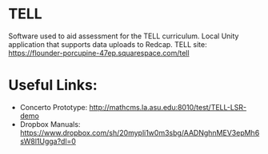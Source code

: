 # TELL
Software used to aid assessment for the TELL curriculum. Local Unity application that supports data uploads to Redcap. TELL site: https://flounder-porcupine-47ep.squarespace.com/tell

# Useful Links:
- Concerto Prototype: http://mathcms.la.asu.edu:8010/test/TELL-LSR-demo
- Dropbox Manuals: https://www.dropbox.com/sh/20mypli1w0m3sbg/AADNghnMEV3epMh6sW8l1Ugga?dl=0